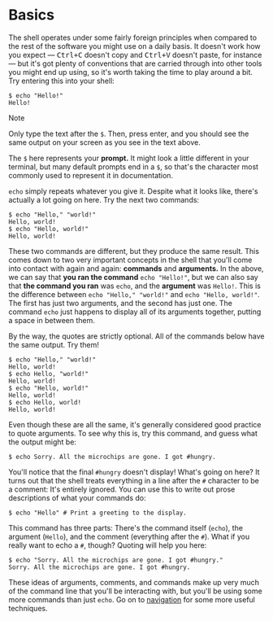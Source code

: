 # Basics

The shell operates under some fairly foreign principles when compared to the rest of
the software you might use on a daily basis. It doesn't work how you expect —
<kbd>Ctrl+C</kbd> doesn't copy and <kbd>Ctrl+V</kbd> doesn't paste, for instance
— but it's got plenty of conventions that are carried through into other tools
you might end up using, so it's worth taking the time to play around a bit. Try
entering this into your shell:

```shell
$ echo "Hello!"
Hello!
```

> [!NOTE]
> Only type the text after the `$`. Then, press enter, and you should see the
> same output on your screen as you see in the text above.
>
> The `$` here represents your **prompt.** It might look a little different in
> your terminal, but many default prompts end in a `$`, so that's the character most
> commonly used to represent it in documentation.

`echo` simply repeats whatever you give it. Despite what it looks like, there's
actually a lot going on here. Try the next two commands:

```shell
$ echo "Hello," "world!"
Hello, world!
$ echo "Hello, world!"
Hello, world!
```

These two commands are different, but they produce the same result. This comes
down to two very important concepts in the shell that you'll come into contact with
again and again: **commands** and **arguments.** In the above, we can say that
**you ran the command** `echo "Hello!"`, but we can also say that **the command
you ran** was `echo`, and the **argument** was `Hello!`. This is the difference
between `echo "Hello," "world!"` and `echo "Hello, world!"`. The first has just
two arguments, and the second has just one. The command `echo` just happens to
display all of its arguments together, putting a space in between them.

By the way, the quotes are strictly optional. All of the commands below have the
same output. Try them!

```shell
$ echo "Hello," "world!"
Hello, world!
$ echo Hello, "world!"
Hello, world!
$ echo "Hello, world!"
Hello, world!
$ echo Hello, world!
Hello, world!
```

Even though these are all the same, it's generally considered good practice to
quote arguments. To see why this is, try this command, and guess what the output
might be:

<!-- Syntax highlighting intentionally disabled here. The grayed out comment is
  -- a bit too much of a hint. -->
```
$ echo Sorry. All the microchips are gone. I got #hungry.
```

You'll notice that the final `#hungry` doesn't display! What's going on here? It
turns out that the shell treats everything in a line after the `#` character to be a
comment: It's entirely ignored. You can use this to write out prose descriptions
of what your commands do:

```shell
$ echo "Hello" # Print a greeting to the display.
```

This command has three parts: There's the command itself (`echo`), the argument
(`Hello`), and the comment (everything after the `#`). What if you really want
to echo a `#`, though? Quoting will help you here:

```shell
$ echo "Sorry. All the microchips are gone. I got #hungry."
Sorry. All the microchips are gone. I got #hungry.
```

These ideas of arguments, comments, and commands make up very much of the
command line that you'll be interacting with, but you'll be using some more
commands than just `echo`. Go on to [navigation](./navigation.html) for some
more useful techniques.
